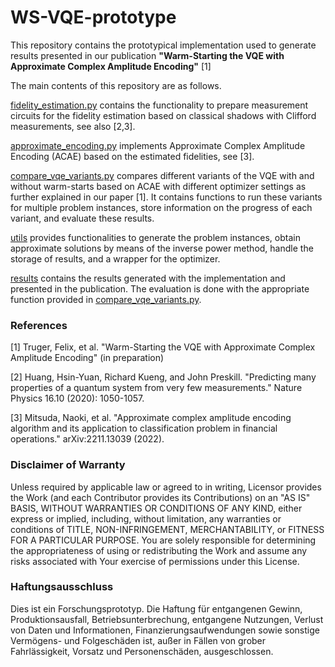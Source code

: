 # WS-VQE-prototype

This repository contains the prototypical implementation used to generate results presented in our publication **"Warm-Starting the VQE with Approximate Complex Amplitude Encoding"** [1]

The main contents of this repository are as follows.

[fidelity_estimation.py](fidelity_estimation.py) contains the functionality to prepare measurement circuits for the fidelity estimation based on classical shadows with Clifford measurements, see also [2,3].

[approximate_encoding.py](approximate_encoding.py) implements Approximate Complex Amplitude Encoding (ACAE) based on the estimated fidelities, see [3].

[compare_vqe_variants.py](compare_vqe_variants.py) compares different variants of the VQE with and without warm-starts based on ACAE with different optimizer settings as further explained in our paper [1]. It contains functions to run these variants for multiple problem instances, store information on the progress of each variant, and evaluate these results.

[utils](utils) provides functionalities to generate the problem instances, obtain approximate solutions by means of the inverse power method, handle the storage of results, and a wrapper for the optimizer.

[results](results) contains the results generated with the implementation and presented in the publication. The evaluation is done with the appropriate function provided in [compare_vqe_variants.py](compare_vqe_variants.py).

### References
[1] Truger, Felix, et al. "Warm-Starting the VQE with Approximate Complex Amplitude Encoding" (in preparation)

[2] Huang, Hsin-Yuan, Richard Kueng, and John Preskill. "Predicting many properties of a quantum system from very few measurements." Nature Physics 16.10 (2020): 1050-1057.

[3] Mitsuda, Naoki, et al. "Approximate complex amplitude encoding algorithm and its application to classification problem in financial operations." arXiv:2211.13039 (2022).

### Disclaimer of Warranty

Unless required by applicable law or agreed to in writing, Licensor provides the Work (and each Contributor provides its Contributions) on an "AS IS" BASIS, WITHOUT WARRANTIES OR CONDITIONS OF ANY KIND, either express or implied, including, without limitation, any warranties or conditions of TITLE, NON-INFRINGEMENT, MERCHANTABILITY, or FITNESS FOR A PARTICULAR PURPOSE. You are solely responsible for determining the appropriateness of using or redistributing the Work and assume any risks associated with Your exercise of permissions under this License.

### Haftungsausschluss

Dies ist ein Forschungsprototyp. Die Haftung für entgangenen Gewinn, Produktionsausfall, Betriebsunterbrechung, entgangene Nutzungen, Verlust von Daten und Informationen, Finanzierungsaufwendungen sowie sonstige Vermögens- und Folgeschäden ist, außer in Fällen von grober Fahrlässigkeit, Vorsatz und Personenschäden, ausgeschlossen.
